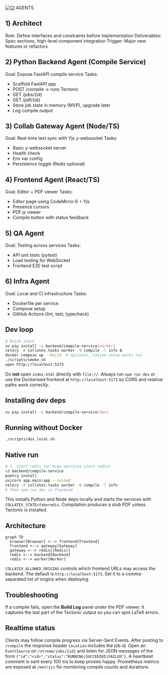 [![CI](https://github.com/ikanher/collatex/actions/workflows/ci.yaml/badge.svg)](https://github.com/ikanher/collatex/actions/workflows/ci.yaml)
AGENTS

## 1) Architect
Role: Define interfaces and constraints before implementation
Deliverables: Spec sections, high-level component integration
Trigger: Major new features or refactors

## 2) Python Backend Agent (Compile Service)
Goal: Expose FastAPI compile service
Tasks:
- Scaffold FastAPI app
- POST /compile → runs Tectonic
- GET /jobs/{id}
- GET /pdf/{id}
- Store job state in memory (MVP), upgrade later
- Log compile output

## 3) Collab Gateway Agent (Node/TS)
Goal: Real-time text sync with Yjs y-websocket
Tasks:
- Basic y-websocket server
- Health check
- Env var config
- Persistence toggle (Redis optional)

## 4) Frontend Agent (React/TS)
Goal: Editor + PDF viewer
Tasks:
- Editor page using CodeMirror 6 + Yjs
- Presence cursors
- PDF.js viewer
- Compile button with status feedback

## 5) QA Agent
Goal: Testing across services
Tasks:
- API unit tests (pytest)
- Load testing for WebSocket
- Frontend E2E test script

## 6) Infra Agent
Goal: Local and CI infrastructure
Tasks:
- Dockerfile per service
- Compose setup
- GitHub Actions (lint, test, typecheck)

## Dev loop
```bash
# Quick start
uv pip install -e backend/compile-service[worker]
celery -A collatex.tasks worker -Q compile -l info &
docker compose up --build  # optional, native setup works too
./scripts/smoke.sh
open http://localhost:5173
```
Do **not** open `index.html` directly with `file://`. Always run `npm run dev` or
use the Dockerised frontend at `http://localhost:5173` so CORS and relative paths
work correctly.

## Installing dev deps

```bash
uv pip install -e backend/compile-service[dev]
```

## Running without Docker

```bash
./scripts/dev_local.sh
```

## Native run

```bash
# 1. start redis (or brew services start redis)
cd backend/compile-service
poetry install
uvicorn app.main:app --reload
celery -A collatex.tasks worker -Q compile -l info
# then npm run dev in frontend
```

This installs Python and Node deps locally and starts the services with
`COLLATEX_STATE=fakeredis`. Compilation produces a stub PDF unless Tectonic is
installed.

## Architecture
```mermaid
graph TD
  browser[Browser] <--> frontend[Frontend]
  frontend <--> gateway[Gateway]
  gateway <--> redis[(Redis)]
  redis <--> backend[Backend]
  redis <--> worker[Worker]
```

`COLLATEX_ALLOWED_ORIGINS` controls which frontend URLs may access the backend.
The default is `http://localhost:5173`. Set it to a comma-separated list of
origins when deploying.

## Troubleshooting

If a compile fails, open the **Build Log** panel under the PDF viewer. It
captures the last part of the Tectonic output so you can spot LaTeX errors.

## Realtime status

Clients may follow compile progress via Server-Sent Events. After posting to
`/compile` the response header `Location` includes the job id. Open an
`EventSource` on `/stream/jobs/{id}` and listen for JSON messages of the form
`{"id":"<id>","status":"RUNNING|SUCCEEDED|FAILED"}`. A heartbeat comment is sent
every 100&nbsp;ms to keep proxies happy. Prometheus metrics are exposed at
`/metrics` for monitoring compile counts and durations.

